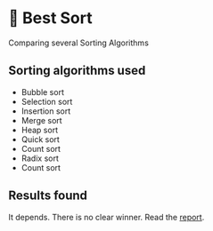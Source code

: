 # :twisted_rightwards_arrows: Best Sort
Comparing several Sorting Algorithms

## Sorting algorithms used
- Bubble sort
- Selection sort
- Insertion sort
- Merge sort
- Heap sort
- Quick sort
- Count sort
- Radix sort
- Count sort

## Results found
It depends. There is no clear winner. Read the [report](https://github.com/bariabbassi/best-sort/blob/master/best_sort_report.pdf).


